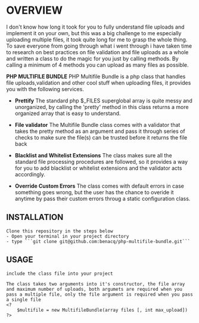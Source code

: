 # OVERVIEW
I don't know how long it took for you to fully understand file uploads and implement it on your own, but this was a big challenge to me especially uploading multiple files, it took quite long for me to grasp the whole thing.
To save everyone from going through what i went through i have taken time to research on best practices on file validation and file uploads as a whole and written a class to do the magic for you just by calling methods.
By calling a minimum of 4 methods you can upload as many files as possible.

__PHP MULTIFILE BUNDLE__ PHP Multifile Bundle is a php class that handles file uploads,validation and other cool stuff when uploading files, it provides you with the following services.

- __Prettify__ The standard php $_FILES superglobal array is quite messy and unorganized, by calling the 'pretty' method in this class returns a more organized array that is easy to understand.

- __File validator__ The Multifile Bundle class comes with a validator that takes the pretty method as an argument and pass it through series of checks to make sure the file(s) can be trusted before it returns the file back

- __Blacklist and Whitelist Extensions__ The class makes sure all the standard file processing procedures are followed, so it provides a way for you to add blacklist or whitelist extensions and the validator acts accordingly.

- __Override Custom Errors__ The class comes with default errors in case something goes wrong, but the user has the chance to overide it anytime by pass their custom errors throug a static configuration class.

## INSTALLATION
    Clone this repository in the steps below
    - Open your terminal in your project directory
    - type ```git clone git@github.com:benacq/php-multifile-bundle.git```
## USAGE
    include the class file into your project 

    The class takes two arguments into it's constructor, the file array and maximum number of uploads, both argumets are required when you pass a multiple file, only the file argument is required when you pass a single file 
    <?
        $multifile = new MultifileBundle(array files [, int max_upload])
    ?>
    
    


